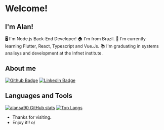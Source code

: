 # Welcome!

## I'm Alan!

🖥️ I'm Node.js Back-End Developer!
🏠 I'm from Brazil.
🌱 I'm currently learning Flutter, React, Typescript and Vue.Js.
📚 I'm graduating in systems analisys and development at the Infnet institute.

## About me
[![Github Badge](https://img.shields.io/badge/-Github-000?style=flat-square&logo=Github&logoColor=white&link=https://github.com/alansa90)](https://github.com/alansa90)
[![Linkedin Badge](https://img.shields.io/badge/-LinkedIn-blue?style=flat-square&logo=Linkedin&logoColor=white&link=https://www.linkedin.com/in/alandesa/)](https://www.linkedin.com/in/alandesa/)

## Languages and Tools
[![alansa90 GitHub stats](https://github-readme-stats.vercel.app/api?username=alansa90&show_icons=true&theme=dark)](https://github.com/alansa90/github-readme-stats)
[![Top Langs](https://github-readme-stats.vercel.app/api/top-langs/?username=alansa90&layout=compact&theme=dark)](https://github.com/alansa90/github-readme-stats)


- Thanks for visiting.
- Enjoy it!! o/

